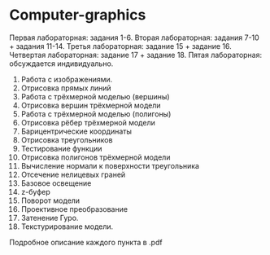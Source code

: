 # Computer-graphics

Первая лабораторная: задания 1-6.
Вторая лабораторная: задания 7-10 + задания 11-14.
Третья лабораторная: задание 15 + задание 16.
Четвертая лабораторная: задание 17 + задание 18.
Пятая лабораторная: обсуждается индивидуально.

1. Работа с изображениями.
2. Отрисовка прямых линий
3. Работа с трёхмерной моделью (вершины)
4. Отрисовка вершин трёхмерной модели
5. Работа с трёхмерной моделью (полигоны)
6. Отрисовка рёбер трёхмерной модели
7. Барицентрические координаты
8. Отрисовка треугольников
9. Тестирование функции
10. Отрисовка полигонов трёхмерной модели
11. Вычисление нормали к поверхности треугольника
12. Отсечение нелицевых граней
13. Базовое освещение
14. z-буфер
15. Поворот модели
16. Проективное преобразование
17. Затенение Гуро.
18. Текстурирование модели.

Подробное описание каждого пункта в .pdf
